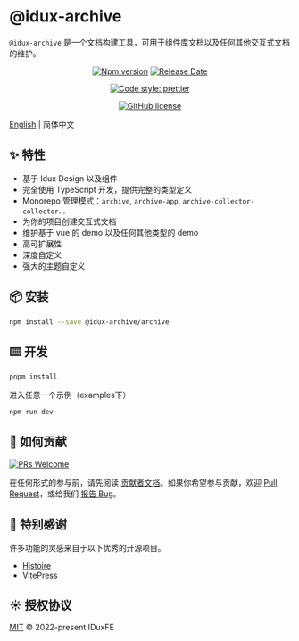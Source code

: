 # @idux-archive

`@idux-archive` 是一个文档构建工具，可用于组件库文档以及任何其他交互式文档的维护。

<div align="center">

<!-- [![Build Status](https://dev.azure.com/iduxfeteam/IduxFE/_apis/build/status/IduxFE.idux?branchName=main)](https://dev.azure.com/iduxfeteam/IduxFE/_build/latest?definitionId=2&branchName=main)
[![Codecov](https://codecov.io/gh/IDuxFE/idux/branch/main/graph/badge.svg?token=PGAUXP06V3)](https://codecov.io/gh/IDuxFE/idux) -->
[![Npm version](https://img.shields.io/npm/v/@idux/components)](https://www.npmjs.com/package/@idux-archive/archive)
[![Release Date](https://img.shields.io/github/release-date/IDuxFE/idux)](https://github.com/IDuxFE/archive/releases)

<!-- [![CodeFactor](https://www.codefactor.io/repository/github/iduxfe/idux/badge)](https://www.codefactor.io/repository/github/iduxfe/idux) -->
[![Code style: prettier](https://img.shields.io/badge/code_style-prettier-ff69b4)](https://github.com/prettier/prettier)
<!-- [![GitHub contributors](https://img.shields.io/github/contributors/IDuxFE/idux)](https://github.com/IDuxFE/idux/contributors) -->
[![GitHub license](https://img.shields.io/github/license/IDuxFE/idux)](https://github.com/IDuxFE/archive/blob/main/LICENSE)

</div>

[English](README.md) | 简体中文

## ✨ 特性

- 基于 Idux Design 以及组件
- 完全使用 TypeScript 开发，提供完整的类型定义
- Monorepo 管理模式：`archive`, `archive-app`, `archive-collector-collector`...
- 为你的项目创建交互式文档
- 维护基于 vue 的 demo 以及任何其他类型的 demo
- 高可扩展性
- 深度自定义
- 强大的主题自定义

## 📦 安装

```bash
npm install --save @idux-archive/archive
```

## ⌨️ 开发

```bash
pnpm install
```

进入任意一个示例（examples下）

```bash
npm run dev
```

## 🤝 如何贡献

[![PRs Welcome](https://img.shields.io/badge/PRs-welcome-brightgreen.svg)](https://github.com/IDuxFE/archive/pulls)

在任何形式的参与前，请先阅读 [贡献者文档](https://github.com/IDuxFE/idux/blob/main/Contributing.en.md)。如果你希望参与贡献，欢迎 [Pull Request](https://github.com/IDuxFE/archive/pulls)，或给我们 [报告 Bug](https://github.com/IDuxFE/archive/issues)。


## 💖 特别感谢

许多功能的灵感来自于以下优秀的开源项目。  

- [Histoire](https://github.com/histoire-dev/histoire)
- [VitePress](https://github.com/vuejs/vitepress)

## ☀️ 授权协议

[MIT](https://github.com/IDuxFE/archive/blob/main/LICENSE) © 2022-present IDuxFE
